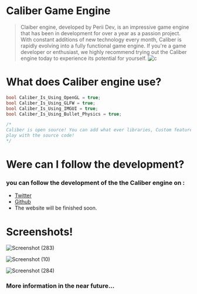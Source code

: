 # Caliber Game Engine

> Claiber engine, developed by Perii Dev, is an impressive game engine that has been in development for over a year as a passion project. With constant additions of new technology every month, Caliber is rapidly evolving into a fully functional game engine. If you're a game developer or enthusiast, we highly recommend trying out the Caliber engine today to experience its potential for yourself.
![c](https://user-images.githubusercontent.com/97846999/235231192-99678829-a8d5-4d8e-833c-535ab1ed11fc.png)



# What does Caliber engine use?

```C++
bool Caliber_Is_Using_OpenGL = true;
bool Caliber_Is_Using_GLFW = true;
bool Caliber_Is_Using_IMGUI = true;
bool Caliber_Is_Using_Bullet_Physics = true;

/* 
Caliber is open source! You can add what ever libraries, Custom features or just
play with the source code!
*/
```

# Were can I follow the development?
### you can follow the development of the the Caliber engine on :
- [Twitter](https://twitter.com/CaliberEngine)
- [Github](https://github.com/periiDevl/caliber_engine)
- The website will be finished soon.
     

# Screenshots!
![Screenshot (283)](https://user-images.githubusercontent.com/97846999/235225974-e08d83fc-b86f-4a68-b450-062b6a31d1d7.png)

![Screenshot (10)](https://user-images.githubusercontent.com/97846999/235225486-415e377c-6a9e-47c2-a21e-a4d706a747f8.png)

![Screenshot (284)](https://user-images.githubusercontent.com/97846999/235226137-c6b53ae1-5e34-4359-bfb6-ae47fba2ec4e.png)

### More information in the near future...
